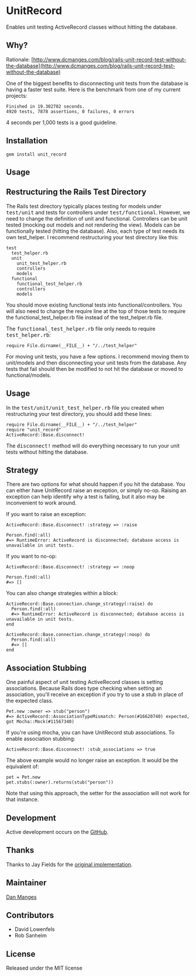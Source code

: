 UnitRecord
==========

Enables unit testing ActiveRecord classes without hitting the database.

Why?
----

Rationale: [http://www.dcmanges.com/blog/rails-unit-record-test-without-the-database](http://www.dcmanges.com/blog/rails-unit-record-test-without-the-database)

One of the biggest benefits to disconnecting unit tests from the database is having a faster test suite.  Here is the benchmark from one of my current projects:

    Finished in 19.302702 seconds.
    4920 tests, 7878 assertions, 0 failures, 0 errors

4 seconds per 1,000 tests is a good guideline.

Installation
------------

    gem install unit_record

Usage
-----

Restructuring the Rails Test Directory
--------------------------------------

The Rails test directory typically places testing for models under <tt>test/unit</tt> and tests for controllers under <tt>test/functional</tt>.  However, we need to change the definition of unit and functional.  Controllers can be unit tested (mocking out models and not rendering the view).  Models can be functionally tested (hitting the database).  Also, each type of test needs its own test\_helper.  I recommend restructuring your test directory like this:

    test
      test_helper.rb
      unit
        unit_test_helper.rb
        controllers
        models
      functional
        functional_test_helper.rb
        controllers
        models

You should move existing functional tests into functional/controllers.  You will also need to change the require line at the top of those tests to require the functional\_test\_helper.rb file instead of the test\_helper.rb file.

The <tt>functional_test_helper.rb</tt> file only needs to require <tt>test_helper.rb</tt>:

    require File.dirname(__FILE__) + "/../test_helper"

For moving unit tests, you have a few options.  I recommend moving them to unit/models and then disconnecting your unit tests from the database.  Any tests that fail should then be modified to not hit the database or moved to functional/models.

Usage
-----

In the <tt>test/unit/unit\_test\_helper.rb</tt> file you created when restructuring your test directory, you should add these lines:

    require File.dirname(__FILE__) + "/../test_helper"
    require "unit_record"
    ActiveRecord::Base.disconnect!

The <tt>disconnect!</tt> method will do everything necessary to run your unit tests without hitting the database.

Strategy
--------

There are two options for what should happen if you hit the database. You can either have UnitRecord raise an exception, or simply no-op. Raising an exception can help identify why a test is failing, but it also may be inconvenient to work around.

If you want to raise an exception:

    ActiveRecord::Base.disconnect! :strategy => :raise

    Person.find(:all)
    #=> RuntimeError: ActiveRecord is disconnected; database access is unavailable in unit tests.

If you want to no-op:

    ActiveRecord::Base.disconnect! :strategy => :noop

    Person.find(:all)
    #=> []

You can also change strategies within a block:

    ActiveRecord::Base.connection.change_strategy(:raise) do
      Person.find(:all)
      #=> RuntimeError: ActiveRecord is disconnected; database access is unavailable in unit tests.
    end

    ActiveRecord::Base.connection.change_strategy(:noop) do
      Person.find(:all)
      #=> []
    end

Association Stubbing
--------------------

One painful aspect of unit testing ActiveRecord classes is setting associations. Because Rails does type checking when setting an association, you'll receive an exception if you try to use a stub in place of the expected class.

    Pet.new :owner => stub("person")
    #=> ActiveRecord::AssociationTypeMismatch: Person(#16620740) expected, got Mocha::Mock(#11567340)

If you're using mocha, you can have UnitRecord stub associations. To enable association stubbing:

    ActiveRecord::Base.disconnect! :stub_associations => true

The above example would no longer raise an exception. It would be the equivalent of:

    pet = Pet.new
    pet.stubs(:owner).returns(stub("person"))

Note that using this approach, the setter for the association will not work for that instance.

Development
-----------

Active development occurs on the [GitHub](http://github.com/dan-manges/unit-record).

Thanks
------
Thanks to Jay Fields for the [original implementation](http://blog.jayfields.com/2007/03/rails-activerecord-unit-testing-part-ii.html).

Maintainer
----------

[Dan Manges](http://www.dcmanges.com)

Contributors
------------

* David Lowenfels
* Rob Sanheim

License
-------
Released under the MIT license
